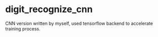 # digit_recognize_cnn
 CNN version written by myself, used tensorflow backend to accelerate training process.

